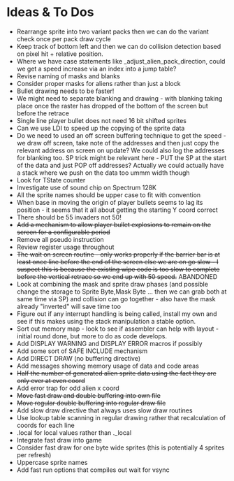 # Ideas & To Dos

* Rearrange sprite into two variant packs then we can do the variant check once per pack draw cycle
* Keep track of bottom left and then we can do collision detection based on pixel hit + relative position.
* Where we have case statements like _adjust_alien_pack_direction, could we get a speed increase via an index into a jump table?
* Revise naming of masks and blanks
* Consider proper masks for aliens rather than just a block
* Bullet drawing needs to be faster!
* We might need to separate blanking and drawing - with blanking taking place once the raster has dropped of the bottom of the screen but before the retrace
* Single line player bullet does not need 16 bit shifted sprites
* Can we use LDI to speed up the copying of the sprite data
* Do we need to used an off screen buffering technique to get the speed - we draw off screen, take note of the addresses and then just copy the relevant address on screen on update?  We could also log the addresses for blanking too.  SP trick might be relevant here - PUT the SP at the start of the data and just POP off addresses?   Actually we could actually have a stack where we push on the data too ummm width though
* Look for TState counter
* Investigate use of sound chip on Spectrum 128K
* All the sprite names should be upper case to fit with convention
* When base in moving the origin of player bullets seems to lag its position - it seems that it all about getting the starting Y coord correct
* There should be 55 invaders not 50!
* ~~Add a mechanism to allow player bullet explosions to remain on the screen for a configurable period~~
* Remove all pseudo instruction
* Review register usage throughout
* ~~The wait on screen routine - only works properly if the barrier bar is at least once line before the end of the screen else we are on go slow - I suspect this is because the existing wipe code is too slow to complete before the vertical retrace so we end up with 50 speed.~~ ABANDONED
* Look at combining the mask and sprite draw phases (and possible change the storage to Sprite Byte,Mask Byte ... then we can grab both at same time via SP) and collision can go together - also have the mask already "inverted" will save time too
* Figure out if any interrupt handling is being called, install my own and see if this makes using the stack manipulation a stable option.
* Sort out memory map - look to see if assembler can help with layout - initial round done, but more to do as code develops.
* Add DISPLAY WARNING and DISPLAY ERROR macros if possibly
* Add some sort of SAFE INCLUDE mechanism
* Add DIRECT DRAW (no buffering directive)
* Add messages showing memory usage of data and code areas
* ~~Half the number of generated alien sprite data using the fact they are only ever at even coord~~
* Add error trap for odd alien x coord
* ~~Move fast draw and double buffering into own file~~
* ~~Move regular double buffering into regular draw file~~
* Add slow draw directive that always uses slow draw routines
* Use lookup table scanning in regular drawing rather that recalculation of coords for each line
* .local for local values rather than ._local
* Integrate fast draw into game
* Consider fast draw for one byte wide sprites (this is potentially 4 sprites per refresh)
* Uppercase sprite names
* Add fast run options that compiles out wait for vsync
  